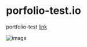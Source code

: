 # porfolio-test.io
portfolio-test
<a href="https://uguralpyildiz.com/">link</a><br>

![image](https://user-images.githubusercontent.com/77773407/210634659-ecf8222b-99fc-4331-81b6-1317a6d418a6.png)
